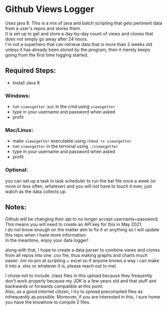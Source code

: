 # Github Views Logger  
Uses java 8.
This is a mix of java and batch scripting that gets pertinent data from a user's repos and stores them.   
It is set up to get and store a day-by-day count of views and clones that does not simply go away after 24 hours.  
I'm not a superhero that can retrieve data that is more than 2 weeks old unless it has already been stored by the program, then it merely keeps going from the first time logging started.  

## Required Steps:  
* Install Java 8  
### Windows:
* run `viewsgetter.bat` in the cmd using `viewsgetter`  
* type in your username and password when asked    
* profit  
### Mac/Linux:
* make `viewsgetter` executable using `chmod +x viewsgetter`  
* run `viewsgetter` in the terminal using `./viewsgetter`
* type in your username and password when asked    
* profit  

### Optional:  
you can set up a task in task scheduler to run the bat file once a week (or more or less often, whatever) and you will not have to touch it ever, just watch as the data collects up.  

## Notes:  
Github will be changing their api to no longer accept username+password.   
This means you will need to create an API key for this in May 2021.  
I do not know enough on the matter atm to fix it or anything so I will update this repo when I have more information.  
In the meantime, enjoy your data logger!  

along with that, I hope to create a data parser to combine views and clones from all repos into one .csv file, thus making graphs and charts much easier. 
(im no pro at scripting + excel so if anyone knows a way i can make it into a .xlsx or whatever it is, please reach out to me)

I chose not to include .class files in this upload because they frequently don't work properly because my JDK is a few years old and that stuff aint backwards or forwards compatible at this point.   
Also, as a good internet citizen, I try to spread precompiled files as infrequently as possible. Moreover, if you are interested in this, I sure home you have the knowhow to compile 2 files.  
